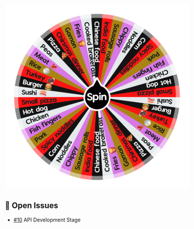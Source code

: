 ![Project Screenshot](https://github.com/tgilly93/Dinner_Generator_React/blob/main/images/Dinner_Generator_React_thumb.png?raw=true)

## 🚀 Open Issues

<!-- AUTO-ISSUES-START -->
- [#10](https://github.com/tgilly93/Dinner_Generator_React/issues/10) API Development Stage
<!-- AUTO-ISSUES-END -->

<!-- ISSUES-START -->

<!-- ISSUES-END -->
